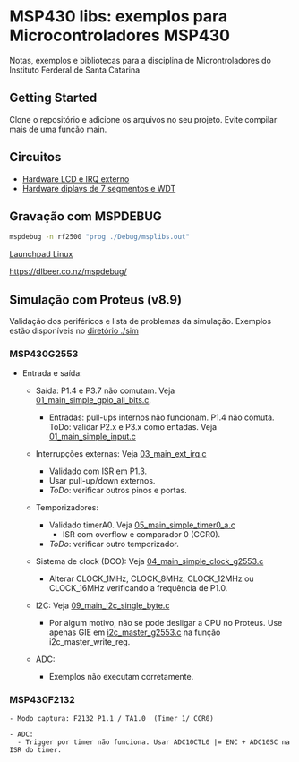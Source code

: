 # MSP430 libs: exemplos para Microcontroladores MSP430

Notas, exemplos e bibliotecas para a disciplina de Microntroladores do Instituto Ferderal de Santa Catarina

## Getting Started

Clone o repositório e adicione os arquivos no seu projeto. Evite compilar mais de uma função main.

## Circuitos


- [Hardware LCD e IRQ externo](./figuras/display_irq.png)
- [Hardware diplays de 7 segmentos e WDT](./figuras/wdt_disp.png)


## Gravação com MSPDEBUG

```bash
mspdebug -n rf2500 "prog ./Debug/msplibs.out"
```

[Launchpad Linux](https://hackaday.com/2010/08/11/how-to-launchpad-programming-with-linux/)


https://dlbeer.co.nz/mspdebug/


## Simulação com Proteus (v8.9)

Validação dos periféricos e lista de problemas da simulação. Exemplos estão disponíveis no [diretório ./sim](./sim/)

###  MSP430G2553

  - Entrada e saída:
    - Saída: P1.4 e P3.7 não comutam. Veja [01_main_simple_gpio_all_bits.c](./01_main_simple_gpio_all_bits.c).

      - Entradas: pull-ups internos não funcionam. P1.4 não comuta. ToDo: validar P2.x e P3.x como entadas. Veja [01_main_simple_input.c](./01_main_simple_input.c)

     - Interrupções externas: Veja [03_main_ext_irq.c](./03_main_ext_irq.c)
        - Validado com ISR em P1.3.
        - Usar pull-up/down externos.
        - _ToDo_: verificar outros pinos e portas.

    - Temporizadores:
      - Validado timerA0. Veja [05_main_simple_timer0_a.c](./05_main_simple_timer0_a.c)
        - ISR com overflow e comparador 0 (CCR0).
      - _ToDo_: verificar outro temporizador.


    - Sistema de clock (DCO): Veja [04_main_simple_clock_g2553.c](./04_main_simple_clock_g2553.c)
      - Alterar CLOCK_1MHz, CLOCK_8MHz, CLOCK_12MHz ou CLOCK_16MHz verificando a frequência de P1.0.


    - I2C: Veja [09_main_i2c_single_byte.c](./09_main_i2c_single_byte.c)
      - Por algum motivo, não se pode desligar a CPU no Proteus. Use apenas GIE em [i2c_master_g2553.c](./i2c_master_g2553.c) na função i2c_master_write_reg.

    - ADC:
      - Exemplos não executam corretamente. 


###  MSP430F2132

    - Modo captura: F2132 P1.1 / TA1.0  (Timer 1/ CCR0)
  
    - ADC:
      - Trigger por timer não funciona. Usar ADC10CTL0 |= ENC + ADC10SC na ISR do timer.
